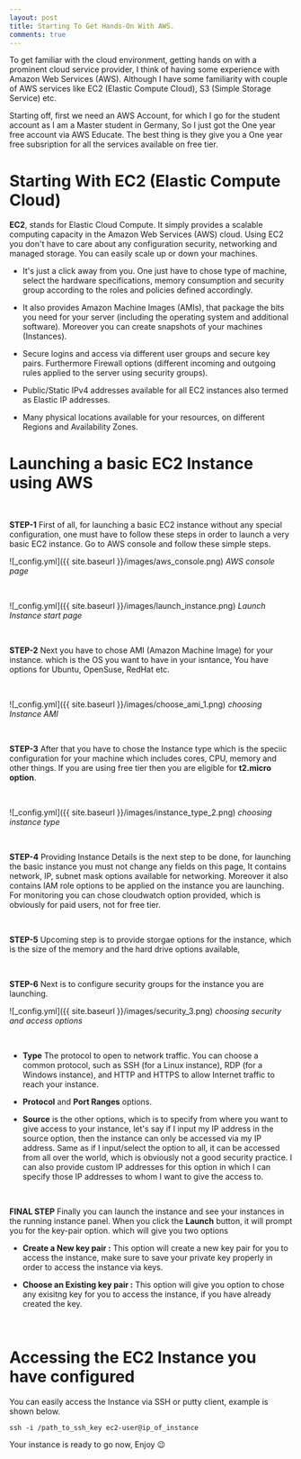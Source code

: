 ```yaml
---
layout: post
title: Starting To Get Hands-On With AWS.
comments: true
---
```


To get familiar with the cloud environment, getting hands on with a prominent cloud service provider, I think of having some experience with Amazon Web Services (AWS). Although I have some familiarity with couple of AWS services like EC2 (Elastic Compute Cloud), S3 (Simple Storage Service) etc.

Starting off, first we need an AWS Account, for which I go for the student account as I am a Master student in Germany, So I just got the One year free account via AWS Educate. The best thing is they give you a One year free subsription for all the services available on free tier.

# Starting With EC2 (Elastic Compute Cloud)

**EC2**, stands for Elastic Cloud Compute. It simply provides a scalable computing capacity in the Amazon Web Services (AWS) cloud. Using EC2 you don't have to care about any configuration security, networking and managed storage. You can easily scale up or down your machines. 

- It's just a click away from you. One just have to chose type of machine, select the hardware specifications, memory consumption and security group according to the roles and policies defined accordingly. 

- It also provides Amazon Machine Images (AMIs), that package the bits you need for your server (including the operating system and additional software). Moreover you can create snapshots of your machines (Instances). 

- Secure logins and access via different user groups and secure key pairs. Furthermore Firewall options (different incoming and outgoing rules applied to the server using security groups).

- Public/Static IPv4 addresses available for all EC2 instances also termed as Elastic IP addresses.

- Many physical locations available for your resources, on different Regions and Availability Zones.


# Launching a basic EC2 Instance using AWS

<br>

**STEP-1** First of all, for launching a basic EC2 instance without any special configuration, one must have to follow these steps in order to launch a very basic EC2 instance. Go to AWS console and follow these simple steps.

![_config.yml]({{ site.baseurl }}/images/aws_console.png)
*AWS console page*


<br>

![_config.yml]({{ site.baseurl }}/images/launch_instance.png)
*Launch Instance start page*


<br>

**STEP-2** Next you have to chose AMI (Amazon Machine Image) for your instance. which is the OS you want to have in your isntance, You have options for Ubuntu, OpenSuse, RedHat etc.

<br>

![_config.yml]({{ site.baseurl }}/images/choose_ami_1.png)
*choosing Instance AMI*


<br>

**STEP-3** After that you have to chose the Instance type which is the speciic configuration for your machine which includes cores, CPU, memory and other things. If you are using free tier then you are eligible for **t2.micro option**.


<br>

![_config.yml]({{ site.baseurl }}/images/instance_type_2.png)
*choosing instance type*


<br>

**STEP-4** Providing Instance Details is the next step to be done, for launching the basic instance you must not change any fields on this page, It contains network, IP, subnet mask options available for networking. Moreover it also contains IAM role options to be applied on the instance you are launching. For monitoring you can chose cloudwatch option provided, which is obviously for paid users, not for free tier. 

<br>


**STEP-5** Upcoming step is to provide storgae options for the instance, which is the size of the memory and the hard drive options available,

<br>


**STEP-6** Next is to configure security groups for the instance you are launching.
<br>

![_config.yml]({{ site.baseurl }}/images/security_3.png)
*choosing security and access options*

<br>

- **Type** The protocol to open to network traffic. You can choose a common protocol, such as SSH (for a Linux instance), RDP (for a Windows instance), and HTTP and HTTPS to allow Internet traffic to reach your instance. 

- **Protocol** and **Port Ranges** options.

- **Source** is the other options, which is to specify from where you want to give access to your instance, let's say if I input my IP address in the source option, then the instance can only be accessed via my IP address. Same as if I input/select the option to all, it can be accessed from all over the world, which is obviously not a good security practice. I can also provide custom IP addresses for this option in which I can specify those IP addresses to whom I want to give the access to.


<br>

**FINAL STEP** Finally you can launch the instance and see your instances in the running instance panel. When you click the **Launch** button, it will prompt you for the key-pair option. which will give you two options

- **Create a New key pair :** This option will create a new key pair for you to access the instance, make sure to save your private key properly in order to access the instance via keys. 

- **Choose an Existing key pair :** This option will give you option to chose any exisitng key for you to access the instance, if you have already created the key.


<br>

# Accessing the EC2 Instance you have configured


You can easily access the Instance via SSH or putty client, example is shown below.

```shell
ssh -i /path_to_ssh_key ec2-user@ip_of_instance
```

Your instance is ready to go now, Enjoy  :wink: